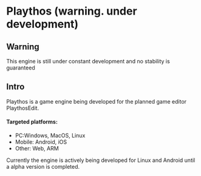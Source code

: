 #  Playthos (warning. under development)

## Warning
This engine is still under constant development and no stability is guaranteed

## Intro
Playthos is a game engine being developed for the planned game editor PlaythosEdit.

#### Targeted platforms:
- PC:Windows, MacOS, Linux
- Mobile: Android, iOS
- Other: Web, ARM

Currently the engine is actively being developed for Linux and Android until a alpha version is completed.
